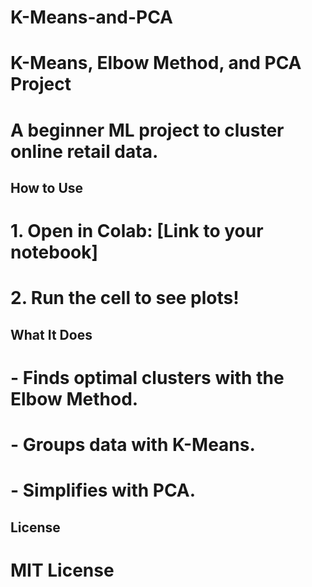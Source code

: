 # K-Means-and-PCA
# K-Means, Elbow Method, and PCA Project
# A beginner ML project to cluster online retail data.

## How to Use
# 1. Open in Colab: [Link to your notebook]
# 2. Run the cell to see plots!

## What It Does
# - Finds optimal clusters with the Elbow Method.
# - Groups data with K-Means.
# - Simplifies with PCA. 

## License
# MIT License
